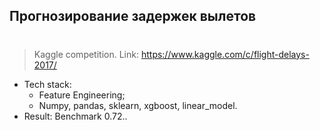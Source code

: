 ## Прогнозирование задержек вылетов<h1>
>Kaggle competition. Link: https://www.kaggle.com/c/flight-delays-2017/
  * Tech stack: 
    * Feature Engineering;
    * Numpy, pandas, sklearn, xgboost, linear_model.
  * Result: Benchmark 0.72..
